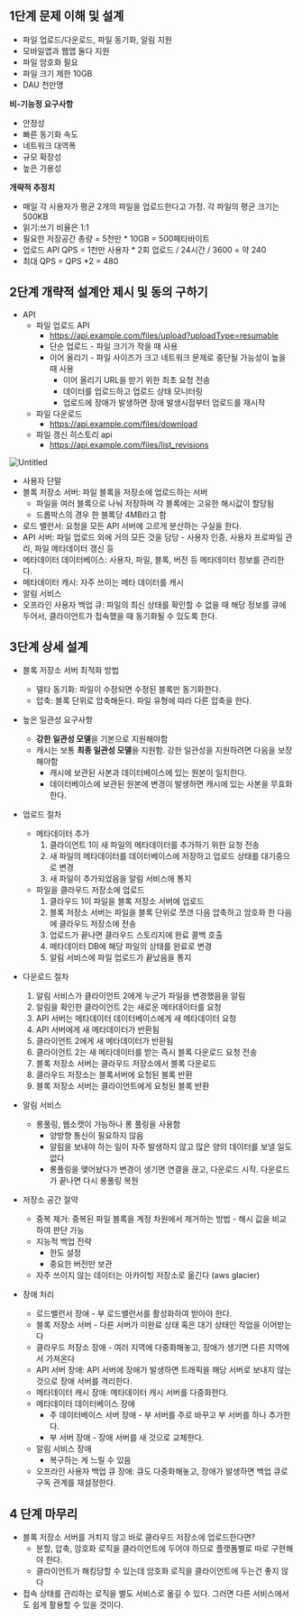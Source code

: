 ## 1단계 문제 이해 및 설계

- 파일 업로드/다운로드, 파일 동기화, 알림 지원
- 모바일앱과 웹앱 둘다 지원
- 파일 암호화 필요
- 파일 크기 제한 10GB
- DAU 천만명

**비-기능정 요구사항**

- 안정성
- 빠른 동기화 속도
- 네트워크 대역폭
- 규모 확장성
- 높은 가용성

**개략적 추정치**

- 매일 각 사용자가 평균 2개의 파일을 업로드한다고 가정. 각 파일의 평균 크기는 500KB
- 읽기:쓰기 비율은 1:1
- 필요한 저장공간 총량 = 5천만 * 10GB = 500페타바이트
- 업로드 API QPS = 1천만 사용자 * 2회 업로드 / 24시간 / 3600 = 약 240
- 최대 QPS = QPS *2 = 480

## 2단계 개략적 설계안 제시 및 동의 구하기

- API
    - 파일 업로드 API
        - https://api.example.com/files/upload?uploadType=resumable
        - 단순 업로드 - 파일 크기가 작을 때 사용
        - 이어 올리기 - 파일 사이즈가 크고 네트워크 문제로 중단될 가능성이 높을 때 사용
            - 이어 올리기 URL을 받기 위한 최초 요청 전송
            - 데이터를 업로드하고 업로드 상태 모니터링
            - 업로드에 장애가 발생하면 장애 발생시점부터 업로드를 재시작
    - 파일 다운로드
        - https://api.example.com/files/download
    - 파일 갱신 히스토리 api
        - https://api.example.com/files/list_revisions
        

![Untitled](https://s3-us-west-2.amazonaws.com/secure.notion-static.com/bfd5b0b4-6e47-433a-9955-5e7557031fd7/Untitled.png)

- 사용자 단말
- 블록 저장소 서버: 파일 블록을 저장소에 업로드하는 서버
    - 파일을 여러 블록으로 나눠 저장하며 각 블록에는 고유한 해시값이 할당됨
    - 드롭박스의 경우 한 블록당 4MB라고 함
- 로드 밸런서: 요청을 모든 API 서버에 고르게 분산하는 구실을 한다.
- API 서버: 파일 업로드 외에 거의 모든 것을 담당 - 사용자 인증, 사용자 프로파일 관리, 파일 메타데이터 갱신 등
- 메타데이터 데이터베이스: 사용자, 파일, 블록, 버전 등 메타데이터 정보를 관리한다.
- 메타데이터 캐시: 자주 쓰이는 메타 데이터를 캐시
- 알림 서비스
- 오프라인 사용자 백업 큐: 파일의 최신 상태를 확인할 수 없을 때 해당 정보를 큐에 두어서, 클라이언트가 접속했을 때 동기화될 수 있도록 한다.

## 3단계 상세 설계

- 블록 저장소 서버 최적화 방법
    - 델타 동기화: 파일이 수정되면 수정된 블록만 동기화한다.
    - 압축: 블록 단위로 압축해둔다. 파일 유형에 따라 다른 압축을 한다.
- 높은 일관성 요구사항
    - **강한 일관성 모델**을 기본으로 지원해야함
    - 캐시는 보통 **최종 일관성 모델**을 지원함. 강한 일관성을 지원하려면 다음을 보장해야함
        - 캐시에 보관된 사본과 데이터베이스에 있는 원본이 일치한다.
        - 데이터베이스에 보관된 원본에 변경이 발생하면 캐시에 있는 사본을 무효화한다.
- 업로드 절차
    - 메타데이터 추가
        1. 클라이언트 1이 새 파일의 메타데이터를 추가하기 위한 요청 전송
        2. 새 파일의 메타데이터를 데이터베이스에 저장하고 업로드 상태를 대기중으로 변경
        3. 새 파일이 추가되었음을 알림 서비스에 통지
    - 파일을 클라우드 저장소에 업로드
        1. 클라우드 1이 파일을 블록 저장소 서버에 업로드
        2. 블록 저장소 서버는 파일을 블록 단위로 쪼갠 다음 압축하고 암호화 한 다음에 클라우드 저장소에 전송
        3. 업로드가 끝나면 클라우드 스토리지에 완료 콜백 호출
        4. 메타데이터 DB에 해당 파일의 상태를 완료로 변경
        5. 알림 서비스에 파일 업로드가 끝났음을 통지
- 다운로드 절차
    1. 알림 서비스가 클라이언트 2에게 누군가 파일을 변경했음을 알림
    2. 알림을 확인한 클라이언트 2는 새로운 메타데이터를 요청
    3. API 서버는 메타데이터 데이터베이스에게 새 메타데이터 요청
    4. API 서버에게 새 메타데이터가 반환됨
    5. 클라이언트 2에게 새 메타데이터가 반환됨
    6. 클라이언트 2는 새 메타데이터를 받는 즉시 블록 다운로드 요청 전송
    7. 블록 저장소 서버는 클라우드 저장소에서 블록 다운로드
    8. 클라우드 저장소는 블록서버에 요청된 블록 반환
    9. 블록 저장소 서버는 클라이언트에게 요청된 블록 반환
    
- 알림 서비스
    - 롱풀링, 웹소캣이 가능하나 롱 풀링을 사용함
        - 양방향 통신이 필요하지 않음
        - 알림을 보내야 하는 일이 자주 발생하지 않고 많은 양의 데이터를 보낼 일도 없다
        - 롱풀링을 맺어놨다가 변경이 생기면 연결을 끊고, 다운로드 시작. 다운로드가 끝나면 다시 롱풀링 복원

- 저장소 공간 절약
    - 중복 제거: 중복된 파일 블록을 계정 차원에서 제거하는 방법 - 해시 값을 비교하여 판단 가능
    - 지능적 백업 전략
        - 한도 설정
        - 중요한 버전만 보관
    - 자주 쓰이지 않는 데이터는 아카이빙 저장소로 옮긴다 (aws glacier)
- 장애 처리
    - 로드밸런서 장애 - 부 로드밸런서를 활성화하여 받아야 한다.
    - 블록 저장소 서버 - 다른 서버가 미완료 상태 혹은 대기 상태인 작업을 이어받는다
    - 클라우드 저장소 장애  - 여러 지역에 다중화해놓고, 장애가 생기면 다른 지역에서 가져온다
    - API 서버 장애: API 서버에 장애가 발생하면 트래픽을 해당 서버로 보내지 않는 것으로 장애 서버를 격리한다.
    - 메타데이터 캐시 장애: 메타데이터 캐시 서버를 다중화한다.
    - 메타데이터 데이터베이스 장애
        - 주 데이터베이스 서버 장애 - 부 서버를 주로 바꾸고 부 서버를 하나 추가한다.
        - 부 서버 장애 - 장애 서버를 새 것으로 교체한다.
    - 알림 서비스 장애
        - 복구하는 게 느릴 수 있음
    - 오프라인 사용자 백업 큐 장애: 큐도 다중화해놓고, 장애가 발생하면 백업 큐로 구독 관계를 재설정한다.
    

## 4 단계 마무리

- 블록 저장소 서버를 거치지 않고 바로 클라우드 저장소에 업로드한다면?
    - 분할, 압축, 암호화 로직을 클라이언트에 두어야 하므로 플랫폼별로 따로 구현해야 한다.
    - 클라이언트가 해킹당할 수 있는데 암호화 로직을 클라이언트에 두는건 좋지 않다
- 접속 상태를 관리하는 로직을 별도 서비스로 옮길 수 있다. 그러면 다른 서비스에서도 쉽게 활용할 수 있을 것이다.